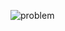 ![problem](https://github.com/sathiiii/codeBase/blob/master/codeBase/moraXtreme%20Past%20Problems/moraXtreme1.0/Colombo%20Pokemon%20Go/problem.jpg)
